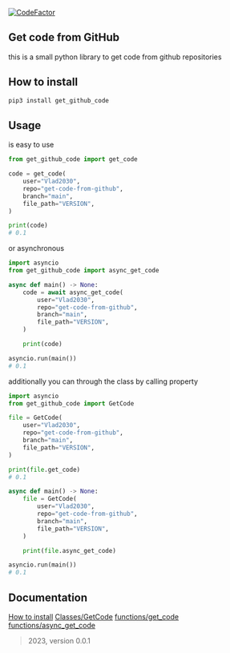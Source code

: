 [![CodeFactor](https://www.codefactor.io/repository/github/vlad2030/get-code-from-github/badge/main)](https://www.codefactor.io/repository/github/vlad2030/get-code-from-github/overview/main)

## Get code from GitHub
this is a small python library to get code from github repositories

## How to install
```bash
pip3 install get_github_code
```

## Usage
is easy to use

```python
from get_github_code import get_code

code = get_code(
    user="Vlad2030",
    repo="get-code-from-github",
    branch="main",
    file_path="VERSION",
)

print(code)
# 0.1
```

or asynchronous

```python
import asyncio
from get_github_code import async_get_code

async def main() -> None:
    code = await async_get_code(
        user="Vlad2030",
        repo="get-code-from-github",
        branch="main",
        file_path="VERSION",
    )

    print(code)

asyncio.run(main())
# 0.1
```

additionally you can through the class by calling property

```python
import asyncio
from get_github_code import GetCode

file = GetCode(
    user="Vlad2030",
    repo="get-code-from-github",
    branch="main",
    file_path="VERSION",
)

print(file.get_code)
# 0.1

async def main() -> None:
    file = GetCode(
        user="Vlad2030",
        repo="get-code-from-github",
        branch="main",
        file_path="VERSION",
    )

    print(file.async_get_code)

asyncio.run(main())
# 0.1
```

## Documentation
[How to install](https://github.com/Vlad2030/get-code-from-github/blob/main/docs/install.md)
[Classes/GetCode](https://github.com/Vlad2030/get-code-from-github/blob/main/docs/classes/GetCode.md)
[functions/get_code](https://github.com/Vlad2030/get-code-from-github/blob/main/docs/functions/get_code.md)
[functions/async_get_code](https://github.com/Vlad2030/get-code-from-github/blob/main/docs/functions/async_get_code.md)


> 2023, version 0.0.1